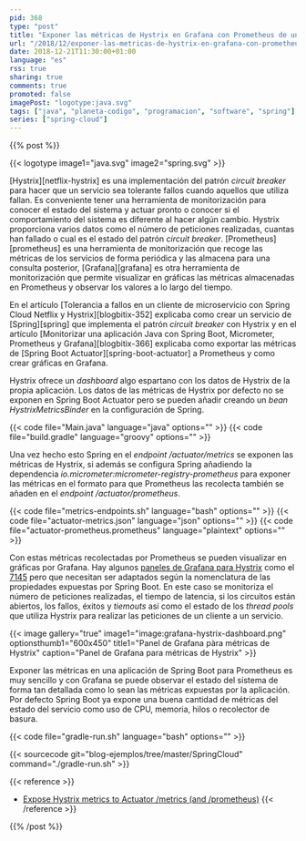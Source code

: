 ```yaml
---
pid: 368
type: "post"
title: "Exponer las métricas de Hystrix en Grafana con Prometheus de una aplicación Spring Boot"
url: "/2018/12/exponer-las-metricas-de-hystrix-en-grafana-con-prometheus-de-una-aplicacion-spring-boot/"
date: 2018-12-21T11:30:00+01:00
language: "es"
rss: true
sharing: true
comments: true
promoted: false
imagePost: "logotype:java.svg"
tags: ["java", "planeta-codigo", "programacion", "software", "spring"]
series: ["spring-cloud"]
---
```


{{% post %}}

{{< logotype image1="java.svg" image2="spring.svg"  >}}

[Hystrix][netflix-hystrix] es una implementación del patrón _circuit breaker_ para hacer que un servicio sea tolerante fallos cuando aquellos que utiliza fallan. Es conveniente tener una herramienta de monitorización para conocer el estado del sistema y actuar pronto o conocer si el comportamiento del sistema es diferente al hacer algún cambio. Hystrix proporciona varios datos como el número de peticiones realizadas, cuantas han fallado o cual es el estado del patrón _circuit breaker_. [Prometheus][prometheus] es una herramienta de monitorización que recoge las métricas de los servicios de forma periódica y las almacena para una consulta posterior, [Grafana][grafana] es otra herramienta de monitorización que permite visualizar en gráficas las métricas almacenadas en Prometheus y observar los valores a lo largo del tiempo.

En el artículo [Tolerancia a fallos en un cliente de microservicio con Spring Cloud Netflix y Hystrix][blogbitix-352] explicaba como crear un servicio de [Spring][spring] que implementa el patrón _circuit breaker_ con Hystrix y en el artículo [Monitorizar una aplicación Java con Spring Boot, Micrometer, Prometheus y Grafana][blogbitix-366] explicaba como exportar las métricas de [Spring Boot Actuator][spring-boot-actuator] a Prometheus y como crear gráficas en Grafana.

Hystrix ofrece un _dashboard_ algo espartano con los datos de Hystrix de la propia aplicación. Los datos de las métricas de Hystrix por defecto no se exponen en Spring Boot Actuator pero se pueden añadir creando un _bean_ _HystrixMetricsBinder_ en la configuración de Spring.

{{< code file="Main.java" language="java" options="" >}}
{{< code file="build.gradle" language="groovy" options="" >}}

Una vez hecho esto Spring en el _endpoint_ _/actuator/metrics_ se exponen las métricas de Hystrix, si además se configura Spring añadiendo la dependencia _io.micrometer:micrometer-registry-prometheus_ para exponer las métricas en el formato para que Prometheus las recolecta también se añaden en el _endpoint_ _/actuator/prometheus_.

{{< code file="metrics-endpoints.sh" language="bash" options="" >}}
{{< code file="actuator-metrics.json" language="json" options="" >}}
{{< code file="actuator-prometheus.prometheus" language="plaintext" options="" >}}

Con estas métricas recolectadas por Prometheus se pueden visualizar en gráficas por Grafana. Hay algunos [paneles de Grafana para Hystrix](https://grafana.com/dashboards?search=hystrix) como el [7145](https://grafana.com/dashboards/7145) pero que necesitan ser adaptados según la nomenclatura de las propiedades expuestas por Spring Boot. En este caso se monitoriza el número de peticiones realizadas, el tiempo de latencia, si los circuitos están abiertos, los fallos, éxitos y _tiemouts_ así como el estado de los _thread pools_ que utiliza Hystrix para realizar las peticiones de un cliente a un servicio.

{{< image
    gallery="true"
    image1="image:grafana-hystrix-dashboard.png" optionsthumb1="600x450" title1="Panel de Grafana pàra métricas de Hystrix"
    caption="Panel de Grafana para métricas de Hystrix" >}}

Exponer las métricas en una aplicación de Spring Boot para Prometheus es muy sencillo y con Grafana se puede observar el estado del sistema de forma tan detallada como lo sean las métricas expuestas por la aplicación. Por defecto Spring Boot ya expone una buena cantidad de métricas del estado del servicio como uso de CPU, memoria, hilos o recolector de basura.

{{< code file="gradle-run.sh" language="bash" options="" >}}

{{< sourcecode git="blog-ejemplos/tree/master/SpringCloud" command="./gradle-run.sh" >}}

{{< reference >}}
* [Expose Hystrix metrics to Actuator /metrics (and /prometheus)](https://github.com/spring-cloud/spring-cloud-netflix/issues/3004)
{{< /reference >}}

{{% /post %}}
